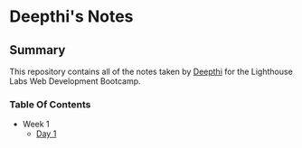 
# Deepthi's Notes


## Summary

 This repository contains all of the notes taken by [Deepthi](https://www.lighthouselabs.ca/) for the Lighthouse Labs Web Development Bootcamp.

 ### Table Of Contents

 * Week 1
    * [Day 1](./Week1/Day1/What_Should_I_Do_for_Lunch_Tips.md)